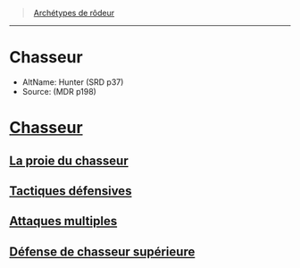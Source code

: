 ﻿---
!SubClassItem
Id: ranger_hunter_hd.md#chasseur
RootId: ranger_hunter_hd.md
ParentLink: ranger_hd.md#archétypes-de-rôdeurs
Name: Chasseur
ParentName: Archétypes de rôdeur
NameLevel: 1
AltName: Hunter (SRD p37)
Source: (MDR p198)
Attributes: {}
---
>  [Archétypes de rôdeur](ranger_hd.md#archétypes-de-rôdeurs)

---


# Chasseur

- AltName: Hunter (SRD p37)
- Source: (MDR p198)



# [Chasseur](hd_ranger_hunter.md)



## [La proie du chasseur](hd_ranger_hunter_la_proie_du_chasseur.md)



## [Tactiques défensives](hd_ranger_hunter_tactiques_defensives.md)



## [Attaques multiples](hd_ranger_hunter_attaques_multiples.md)



## [Défense de chasseur supérieure](hd_ranger_hunter_defense_de_chasseur_superieure.md)

